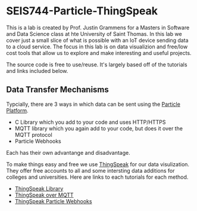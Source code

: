 # SEIS744-Particle-ThingSpeak

This is a lab is created by Prof. Justin Grammens for a Masters in Software and Data Science class at hte University of Saint Thomas. In this lab we cover just a small slice of what is possible with an IoT device sending data to a cloud service. The focus in this lab is on data visualizion and free/low cost tools that allow us to explore and make interesting and useful projects.

The source code is free to use/reuse. It's largely based off of the tutorials and links included below.

## Data Transfer Mechanisms

Typcially, there are 3 ways in which data can be sent using the [Particle Platform](https://particle.io).

* C Library which you add to your code and uses HTTP/HTTPS
* MQTT library which you again add to your code, but does it over the MQTT protocol
* Particle Webhooks

Each has their own advantange and disadvantage. 

To make things easy and free we use [ThingSpeak](https://thingspeak.com) for our data visulization. They offer free accounts to all and some intersting data additions for colleges and universities. Here are links to each tutorials for each method.

* [ThingSpeak Library](https://docs.particle.io/reference/device-os/libraries/t/ThingSpeak/)
* [ThingSpeak over MQTT](https://www.mathworks.com/help/thingspeak/use-photon-client-to-publish-to-a-channel.html)
* [ThingSpeak Particle Webhooks](https://docs.particle.io/integrations/webhooks/#how-webhooks-work)

